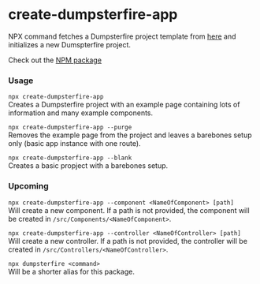 # create-dumpsterfire-app

NPX command fetches a Dumpsterfire project template from [here](https://github.com/cheerios4316/poteriforti) and initializes a new Dumspterfire project.

Check out the [NPM package](https://www.npmjs.com/package/create-dumpsterfire-app)

### Usage

`npx create-dumpsterfire-app` \
Creates a Dumpsterfire project with an example page containing lots of information and many example components.

`npx create-dumpsterfire-app --purge` \
Removes the example page from the project and leaves a barebones setup only (basic app instance with one route).

`npx create-dumpsterfire-app --blank` \
Creates a basic propject with a barebones setup.

### Upcoming

`npx create-dumpsterfire-app --component <NameOfComponent> [path]` \
Will create a new component. If a path is not provided, the component will be created in `/src/Components/<NameOfComponent>`.

`npx create-dumpsterfire-app --controller <NameOfController> [path]` \
Will create a new controller. If a path is not provided, the controller will be created in `/src/Controllers/<NameOfController>`.

`npx dumpsterfire <command>` \
Will be a shorter alias for this package.
